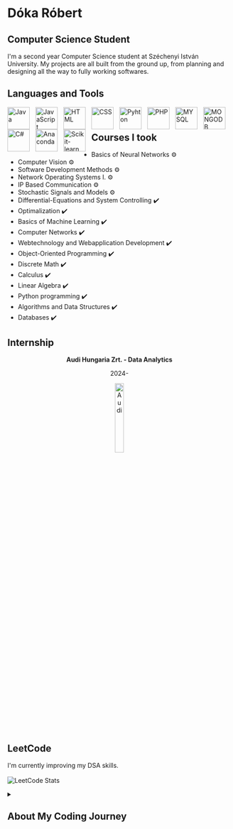 # Dóka Róbert

## Computer Science Student 

I'm a second year Computer Science student at Széchenyi István University. My projects are all built from the ground up, from planning and designing all the way to fully working softwares.

## Languages and Tools
<div display = "flex">
          <img align="left" alt="Java" width="50px" style="padding-right:10px;" src="https://cdn.jsdelivr.net/gh/devicons/devicon@latest/icons/java/java-original.svg">
          <img align="left" alt="JavaScript" width="50px" style="padding-right:10px;" src="https://cdn.jsdelivr.net/gh/devicons/devicon@latest/icons/javascript/javascript-original.svg">
          <img align="left" alt="HTML" width="50px" style="padding-right:10px;" src="https://cdn.jsdelivr.net/gh/devicons/devicon@latest/icons/html5/html5-original.svg">
          <img align="left" alt="CSS" width="50px" style="padding-right:10px;" src="https://cdn.jsdelivr.net/gh/devicons/devicon@latest/icons/css3/css3-original.svg">
          <img align="left" alt="Pyhton" width="50px" style="padding-right:10px;" src="https://cdn.jsdelivr.net/gh/devicons/devicon@latest/icons/python/python-original.svg">
          <img align="left" alt="PHP" width="50px" style="padding-right:10px;" src="https://cdn.jsdelivr.net/gh/devicons/devicon@latest/icons/php/php-original.svg">
          <img align="left" alt="MYSQL" width="50px" style="padding-right:10px;" src="https://cdn.jsdelivr.net/gh/devicons/devicon@latest/icons/mysql/mysql-original-wordmark.svg">
          <img align="left" alt="MONGODB" width="50px" style="padding-right:10px;" src="https://cdn.jsdelivr.net/gh/devicons/devicon@latest/icons/mongodb/mongodb-original-wordmark.svg">
          <img align="left" alt="C#" width="50px" style="padding-right:10px;" src="https://cdn.jsdelivr.net/gh/devicons/devicon@latest/icons/csharp/csharp-original.svg">
          <img align="left" alt="Anaconda" width="50px" style="padding-right:10px;" src="https://cdn.jsdelivr.net/gh/devicons/devicon@latest/icons/anaconda/anaconda-original-wordmark.svg" />
          <img align="left" alt="Scikit-learn" width="50px" style="padding-right:10px;" src="https://cdn.jsdelivr.net/gh/devicons/devicon@latest/icons/scikitlearn/scikitlearn-original.svg" />
</div>
<br />

#

## Courses I took

- Basics of Neural Networks ⚙️
- Computer Vision ⚙️
- Software Development Methods ⚙️
- Network Operating Systems I. ⚙️
- IP Based Communication ⚙️
- Stochastic Signals and Models ⚙️
- Differential-Equations and System Controlling ✔️
- Optimalization ✔️
- Basics of Machine Learning ✔️
- Computer Networks ✔️
- Webtechnology and Webapplication Development ✔️
- Object-Oriented Programming ✔️
- Discrete Math ✔️
- Calculus ✔️
- Linear Algebra ✔️
- Python programming ✔️
- Algorithms and Data Structures ✔️
- Databases ✔️

## Internship
<p align="center"><strong>Audi Hungaria Zrt. - Data Analytics</strong></p>
<p align="center">2024-</p>
<div align="center">
<img alt="Audi" width = 20% src="https://github.com/user-attachments/assets/44a9430b-c1c8-4e45-a12e-a6783529921d">
</div>

## LeetCode
I'm currently improving my DSA skills. <br/> <br/>
![LeetCode Stats](https://leetcard.jacoblin.cool/AZERXONE?theme=light&font=Bungee%20Hairline&ext=heatmap)

<details>
          
<summary><h2>About My Coding Journey</h2></summary>
          I started my computer science journey 2 years ago. I was passonate about how to build softwers from scratch and to start developing my own projects I started by picking my first language Python. After understanding the basics of programming like variables, functions, loops I followed a Front-End Development roadmap on FreeCodeCamp where I learnt about JS,HTML and CSS. This was the time where I decided that I want to major in computer science. I got accepted at Széchenyi István University, right now I'm in my second semester learning and currently looking forward to land a cs internship.
          
</details>
